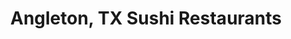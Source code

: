 ---
layout: city
title: Angleton, TX Sushi Restaurants
permalink: /texas/angleton/
stateAbbr: TX
stateName: Texas
cityName: Angleton

---